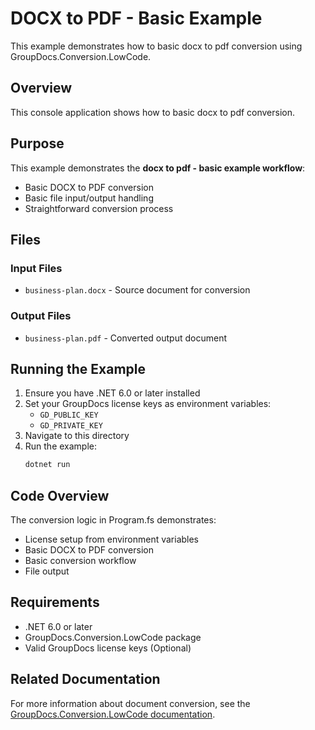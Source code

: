 ﻿# DOCX to PDF - Basic Example

This example demonstrates how to basic docx to pdf conversion using GroupDocs.Conversion.LowCode.

## Overview

This console application shows how to basic docx to pdf conversion.

## Purpose

This example demonstrates the **docx to pdf - basic example workflow**:
- Basic DOCX to PDF conversion
- Basic file input/output handling
- Straightforward conversion process

## Files

### Input Files
- `business-plan.docx` - Source document for conversion

### Output Files
- `business-plan.pdf` - Converted output document

## Running the Example

1. Ensure you have .NET 6.0 or later installed
2. Set your GroupDocs license keys as environment variables:
   - `GD_PUBLIC_KEY`
   - `GD_PRIVATE_KEY`
3. Navigate to this directory
4. Run the example:
   ```bash
   dotnet run
   ```

## Code Overview

The conversion logic in Program.fs demonstrates:
- License setup from environment variables
- Basic DOCX to PDF conversion
- Basic conversion workflow
- File output

## Requirements

- .NET 6.0 or later
- GroupDocs.Conversion.LowCode package
- Valid GroupDocs license keys (Optional)

## Related Documentation

For more information about document conversion, see the [GroupDocs.Conversion.LowCode documentation](https://docs.groupdocs.net/conversion/developer-guide/).

